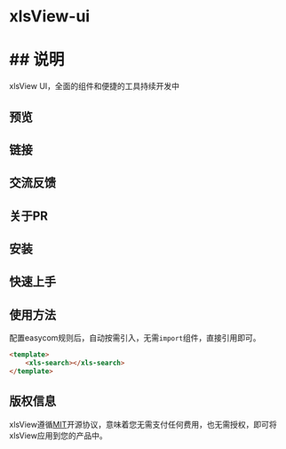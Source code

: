 # xlsView-ui
# ## 说明

xlsView UI，全面的组件和便捷的工具持续开发中

## 预览

## 链接

## 交流反馈

## 关于PR

## 安装


## 快速上手


## 使用方法
配置easycom规则后，自动按需引入，无需`import`组件，直接引用即可。

```html
<template>
	<xls-search></xls-search>
</template>
```

## 版权信息
xlsView遵循[MIT](https://en.wikipedia.org/wiki/MIT_License)开源协议，意味着您无需支付任何费用，也无需授权，即可将xlsView应用到您的产品中。

